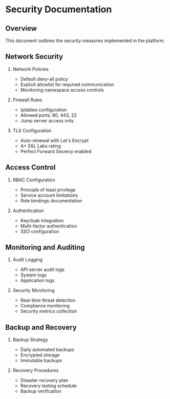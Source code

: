 # Security Documentation

## Overview
This document outlines the security measures implemented in the platform.

## Network Security
1. Network Policies
   - Default deny-all policy
   - Explicit allowlist for required communication
   - Monitoring namespace access controls

2. Firewall Rules
   - iptables configuration
   - Allowed ports: 80, 443, 22
   - Jump server access only

3. TLS Configuration
   - Auto-renewal with Let's Encrypt
   - A+ SSL Labs rating
   - Perfect Forward Secrecy enabled

## Access Control
1. RBAC Configuration
   - Principle of least privilege
   - Service account limitations
   - Role bindings documentation

2. Authentication
   - Keycloak integration
   - Multi-factor authentication
   - SSO configuration

## Monitoring and Auditing
1. Audit Logging
   - API server audit logs
   - System logs
   - Application logs

2. Security Monitoring
   - Real-time threat detection
   - Compliance monitoring
   - Security metrics collection

## Backup and Recovery
1. Backup Strategy
   - Daily automated backups
   - Encrypted storage
   - Immutable backups

2. Recovery Procedures
   - Disaster recovery plan
   - Recovery testing schedule
   - Backup verification 